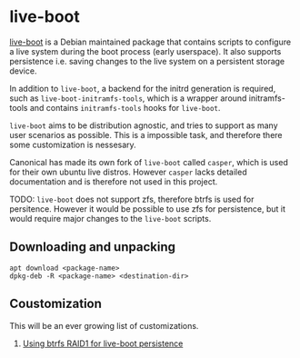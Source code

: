 # live-boot

[live-boot](https://manpages.ubuntu.com/manpages/jammy/man7/live-boot.7.html) 
is a Debian maintained package that contains scripts to 
configure a live system during the boot process (early userspace). It also 
supports persistence i.e. saving changes to the live system on a persistent 
storage device. 

In addition to `live-boot`, a backend for the initrd generation is required, 
such as `live-boot-initramfs-tools`, which is a wrapper around initramfs-tools 
and contains `initramfs-tools` hooks for `live-boot`.

`live-boot` aims to be distribution agnostic, and tries to support as many 
user scenarios as possible. This is a impossible task, and therefore there 
some customization is nessesary.

Canonical has made its own fork of `live-boot` called `casper`, which is used
for their own ubuntu live distros. However `casper` lacks detailed 
documentation and is therefore not used in this project.

TODO: `live-boot` does not support zfs, therefore btrfs is used for persitence. 
However it would be possible to use zfs for persistence, but it would require
major changes to the `live-boot` scripts.

## Downloading and unpacking 
```
apt download <package-name>
dpkg-deb -R <package-name> <destination-dir>
```

## Coustomization

This will be an ever growing list of customizations.

1. [Using btrfs RAID1 for live-boot persistence](/live-boot/btrfs-raid-persistence.md)




